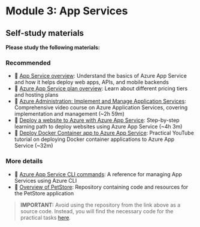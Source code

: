 # Module 3: App Services

## Self-study materials

**Please study the following materials:**

### Recommended

- 📄 [App Service overview](https://learn.microsoft.com/en-us/azure/app-service/overview): Understand the basics of Azure App Service and how it helps deploy web apps, APIs, and mobile backends
- 📄 [Azure App Service plan overview](https://learn.microsoft.com/en-us/azure/app-service/overview-hosting-plans): Learn about different pricing tiers and hosting plans
- 🎥 [Azure Administration: Implement and Manage Application Services](https://www.linkedin.com/learning/azure-administration-implement-and-manage-application-services-21716665): Comprehensive video course on Azure Application Services, covering implementation and management (~2h 59m)
- 📄 [Deploy a website to Azure with Azure App Service](https://docs.microsoft.com/en-us/learn/paths/deploy-a-website-with-azure-app-service/): Step-by-step learning path to deploy websites using Azure App Service (~4h 3m)
- 🎥 [Deploy Docker Container app to Azure App Service](https://www.youtube.com/watch?v=voieMVB3OzY): Practical YouTube tutorial on deploying Docker container applications to Azure App Service (~32m)

### More details

- 📄 [Azure App Service CLI commands](https://learn.microsoft.com/en-us/cli/azure/appservice): A reference for managing App Services using Azure CLI
- 🔧 [Overview of PetStore](https://github.com/chtrembl/azure-cloud/tree/main/petstore): Repository containing code and resources for the PetStore application

>**IMPORTANT:** Avoid using the repository from the link above as a source code. Instead, you will find the necessary code for the practical tasks [here](../../../petstore).
